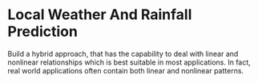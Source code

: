# Local Weather And Rainfall Prediction
Build a hybrid approach, that has the capability to deal with linear and nonlinear relationships which is best suitable in most applications. In fact, real world applications often contain both linear and nonlinear patterns.

